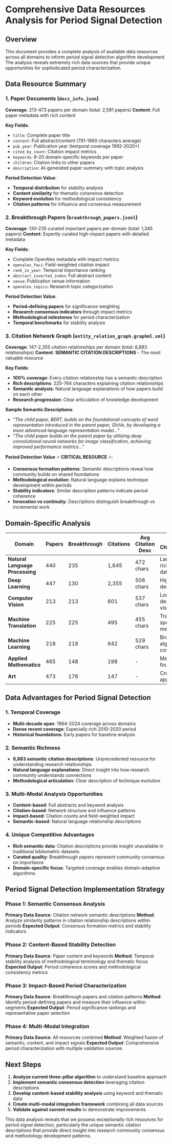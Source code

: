 # Comprehensive Data Resources Analysis for Period Signal Detection

## Overview
This document provides a complete analysis of available data resources across all domains to inform period signal detection algorithm development. The analysis reveals extremely rich data sources that provide unique opportunities for sophisticated period characterization.

## Data Resource Summary

### 1. Paper Documents (`docs_info.json`)
**Coverage**: 213-473 papers per domain (total: 2,581 papers)
**Content**: Full paper metadata with rich content

**Key Fields**:
- `title`: Complete paper title
- `content`: Full abstract/content (791-1960 characters average)
- `pub_year`: Publication year (temporal coverage 1992-2020+)
- `cited_by_count`: Citation impact metrics
- `keywords`: 8-20 domain-specific keywords per paper
- `children`: Citation links to other papers
- `description`: AI-generated paper summary with topic analysis

**Period Detection Value**: 
- **Temporal distribution** for stability analysis
- **Content similarity** for thematic coherence detection
- **Keyword evolution** for methodological consistency
- **Citation patterns** for influence and consensus measurement

### 2. Breakthrough Papers (`breakthrough_papers.jsonl`)
**Coverage**: 130-235 curated important papers per domain (total: 1,345 papers)
**Content**: Expertly curated high-impact papers with detailed metadata

**Key Fields**:
- Complete OpenAlex metadata with impact metrics
- `openalex_fwci`: Field-weighted citation impact
- `rank_in_year`: Temporal importance ranking
- `abstract_inverted_index`: Full abstract content
- `venue`: Publication venue information
- `openalex_topics`: Research topic categorization

**Period Detection Value**:
- **Period-defining papers** for significance weighting
- **Research consensus indicators** through impact metrics
- **Methodological milestones** for period characterization
- **Temporal benchmarks** for stability analysis

### 3. Citation Network Graph (`entity_relation_graph.graphml.xml`)
**Coverage**: 147-2,355 citation relationships per domain (total: 6,883 relationships)
**Content**: **SEMANTIC CITATION DESCRIPTIONS** - The most valuable resource

**Key Fields**:
- **100% coverage**: Every citation relationship has a semantic description
- **Rich descriptions**: 225-764 characters explaining citation relationships
- **Semantic analysis**: Natural language explanations of how papers build on each other
- **Research progression**: Clear articulation of knowledge development

**Sample Semantic Descriptions**:
- *"The child paper, BERT, builds on the foundational concepts of word representation introduced in the parent paper, GloVe, by developing a more advanced language representation model..."*
- *"The child paper builds on the parent paper by utilizing deep convolutional neural networks for image classification, achieving improved performance metrics..."*

**Period Detection Value** ⭐ **CRITICAL RESOURCE** ⭐:
- **Consensus formation patterns**: Semantic descriptions reveal how community builds on shared foundations
- **Methodological evolution**: Natural language explains technique development within periods
- **Stability indicators**: Similar description patterns indicate period coherence
- **Innovation vs continuity**: Descriptions distinguish breakthrough vs incremental work

## Domain-Specific Analysis

| Domain | Papers | Breakthrough | Citations | Avg Citation Desc | Key Characteristics |
|--------|--------|-------------|-----------|-------------------|-------------------|
| **Natural Language Processing** | 440 | 235 | 1,645 | 472 chars | Largest corpus, rich semantic data |
| **Deep Learning** | 447 | 130 | 2,355 | 506 chars | Highest citation density |
| **Computer Vision** | 213 | 213 | 601 | 537 chars | Longest descriptions, visual focus |
| **Machine Translation** | 225 | 225 | 495 | 455 chars | Translation-specific methodologies |
| **Machine Learning** | 218 | 218 | 642 | 529 chars | Broad algorithmic coverage |
| **Applied Mathematics** | 465 | 148 | 198 | - | Mathematical foundations |
| **Art** | 473 | 176 | 147 | - | Creative applications |

## Data Advantages for Period Signal Detection

### 1. Temporal Coverage
- **Multi-decade span**: 1964-2024 coverage across domains
- **Dense recent coverage**: Especially rich 2010-2020 period
- **Historical foundations**: Early papers for baseline analysis

### 2. Semantic Richness
- **6,883 semantic citation descriptions**: Unprecedented resource for understanding research relationships
- **Natural language explanations**: Direct insight into how research community understands connections
- **Methodological articulation**: Clear description of technique evolution

### 3. Multi-Modal Analysis Opportunities
- **Content-based**: Full abstracts and keyword analysis
- **Citation-based**: Network structure and influence patterns  
- **Impact-based**: Citation counts and field-weighted impact
- **Semantic-based**: Natural language relationship descriptions

### 4. Unique Competitive Advantages
- **Rich semantic data**: Citation descriptions provide insight unavailable in traditional bibliometric datasets
- **Curated quality**: Breakthrough papers represent community consensus on importance
- **Domain-specific focus**: Targeted coverage enables domain-adaptive algorithms

## Period Signal Detection Implementation Strategy

### Phase 1: Semantic Consensus Analysis
**Primary Data Source**: Citation network semantic descriptions
**Method**: Analyze similarity patterns in citation relationship descriptions within periods
**Expected Output**: Consensus formation metrics and stability indicators

### Phase 2: Content-Based Stability Detection  
**Primary Data Source**: Paper content and keywords
**Method**: Temporal stability analysis of methodological terminology and thematic focus
**Expected Output**: Period coherence scores and methodological consistency metrics

### Phase 3: Impact-Based Period Characterization
**Primary Data Source**: Breakthrough papers and citation patterns
**Method**: Identify period-defining papers and measure their influence within segments
**Expected Output**: Period significance rankings and representative paper selection

### Phase 4: Multi-Modal Integration
**Primary Data Source**: All resources combined
**Method**: Weighted fusion of semantic, content, and impact signals
**Expected Output**: Comprehensive period characterization with multiple validation sources

## Next Steps
1. **Analyze current three-pillar algorithm** to understand baseline approach
2. **Implement semantic consensus detection** leveraging citation descriptions
3. **Develop content-based stability analysis** using keyword and thematic data
4. **Create multi-modal integration framework** combining all data sources
5. **Validate against current results** to demonstrate improvements

This data analysis reveals that we possess exceptionally rich resources for period signal detection, particularly the unique semantic citation descriptions that provide direct insight into research community consensus and methodology development patterns. 
